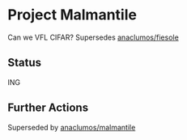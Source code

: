 # Project Malmantile

Can we VFL CIFAR?
Supersedes [anaclumos/fiesole](https://github.com/anaclumos/fiesole)

## Status

ING

## Further Actions

Superseded by [anaclumos/malmantile](https://github.com/anaclumos/malmantile)
